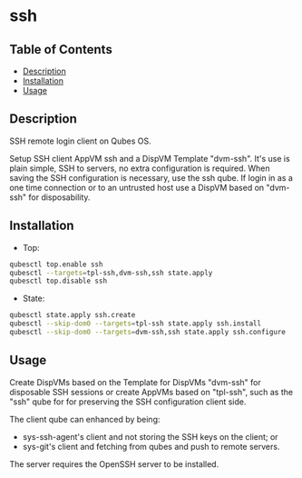 # ssh

## Table of Contents

* [Description](#description)
* [Installation](#installation)
* [Usage](#usage)

## Description

SSH remote login client on Qubes OS.

Setup SSH client AppVM ssh and a DispVM Template "dvm-ssh".
It's use is plain simple, SSH to servers, no extra configuration is required.
When saving the SSH configuration is necessary, use the ssh qube. If login
in as a one time connection or to an untrusted host use a DispVM based on
"dvm-ssh" for disposability.

## Installation

- Top:
```sh
qubesctl top.enable ssh
qubesctl --targets=tpl-ssh,dvm-ssh,ssh state.apply
qubesctl top.disable ssh
```

- State:
```sh
qubesctl state.apply ssh.create
qubesctl --skip-dom0 --targets=tpl-ssh state.apply ssh.install
qubesctl --skip-dom0 --targets=dvm-ssh,ssh state.apply ssh.configure
```

## Usage

Create DispVMs based on the Template for DispVMs "dvm-ssh" for disposable SSH
sessions or create AppVMs based on "tpl-ssh", such as the "ssh" qube for for
preserving the SSH configuration client side.

The client qube can enhanced by being:

- sys-ssh-agent's client and not storing the SSH keys on the client; or
- sys-git's client and fetching from qubes and push to remote servers.

The server requires the OpenSSH server to be installed.
